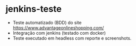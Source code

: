 # jenkins-teste

* Teste automatizado (BDD) do site https://www.advantageonlineshopping.com/
* Integração com jenkins (testado com docker)
* Teste executado em headless com reporte e screenshots.
